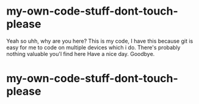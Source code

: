 # my-own-code-stuff-dont-touch-please
Yeah so uhh, why are you here?
This is my code, I have this because git is easy for me to code on multiple devices which i do.
There's probably nothing valuable you'l find here
Have a nice day.
Goodbye.
# my-own-code-stuff-dont-touch-please
